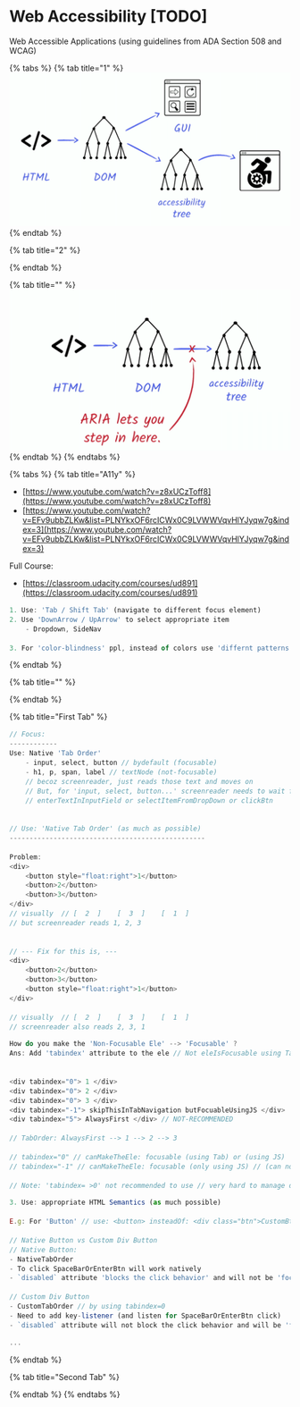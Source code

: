 # Web Accessibility \[TODO\]

Web Accessible Applications \(using guidelines from ADA Section 508 and WCAG\)



{% tabs %}
{% tab title="1" %}
![](../.gitbook/assets/image%20%2829%29.png)
{% endtab %}

{% tab title="2" %}

{% endtab %}

{% tab title="" %}
![](../.gitbook/assets/image%20%28141%29.png)
{% endtab %}
{% endtabs %}

{% tabs %}
{% tab title="A11y" %}
* [https://www.youtube.com/watch?v=z8xUCzToff8](https://www.youtube.com/watch?v=z8xUCzToff8)
* [https://www.youtube.com/watch?v=EFv9ubbZLKw&list=PLNYkxOF6rcICWx0C9LVWWVqvHlYJyqw7g&index=3](https://www.youtube.com/watch?v=EFv9ubbZLKw&list=PLNYkxOF6rcICWx0C9LVWWVqvHlYJyqw7g&index=3)

Full Course:

* [https://classroom.udacity.com/courses/ud891](https://classroom.udacity.com/courses/ud891)



```javascript
1. Use: 'Tab / Shift Tab' (navigate to different focus element)
2. Use 'DownArrow / UpArrow' to select appropriate item 
    - Dropdown, SideNav

3. For 'color-blindness' ppl, instead of colors use 'differnt patterns' // squares, traingles, circles pattern design to differentiate
```
{% endtab %}

{% tab title="" %}

{% endtab %}

{% tab title="First Tab" %}
```javascript
// Focus:
------------
Use: Native 'Tab Order'
    - input, select, button // bydefault (focusable)
    - h1, p, span, label // textNode (not-focusable) 
    // becoz screenreader, just reads those text and moves on
    // But, for 'input, select, button...' screenreader needs to wait for User Action
    // enterTextInInputField or selectItemFromDropDown or clickBtn


// Use: 'Native Tab Order' (as much as possible)
-------------------------------------------------

Problem:
<div>
    <button style="float:right">1</button>
    <button>2</button>
    <button>3</button>
</div>
// visually  // [  2  ]    [  3  ]    [  1  ]  
// but screenreader reads 1, 2, 3


// --- Fix for this is, ---
<div>
    <button>2</button>
    <button>3</button>
    <button style="float:right">1</button>
</div>

// visually  // [  2  ]    [  3  ]    [  1  ]  
// screenreader also reads 2, 3, 1

```



```javascript
How do you make the 'Non-Focusable Ele' --> 'Focusable' ?
Ans: Add 'tabindex' attribute to the ele // Not eleIsFocusable using Tab // also we can use JavaScript to $ele.focus()


<div tabindex="0"> 1 </div>
<div tabindex="0"> 2 </div>
<div tabindex="0"> 3 </div>
<div tabindex="-1"> skipThisInTabNavigation butFocuableUsingJS </div>
<div tabindex="5"> AlwaysFirst </div> // NOT-RECOMMENDED

// TabOrder: AlwaysFirst --> 1 --> 2 --> 3

// tabindex="0" // canMakeTheEle: focusable (using Tab) or (using JS)
// tabindex="-1" // canMakeTheEle: focusable (only using JS) // (can not use Tab for focus)

// Note: 'tabindex= >0' not recommended to use // very hard to manage different components in whole page
```

```javascript
3. Use: appropriate HTML Semantics (as much possible)

E.g: For 'Button' // use: <button> insteadOf: <div class="btn">CustomBtn</div>

// Native Button vs Custom Div Button
// Native Button:
- NativeTabOrder
- To click SpaceBarOrEnterBtn will work natively
- `disabled` attribute 'blocks the click behavior' and will not be 'focused'

// Custom Div Button
- CustomTabOrder // by using tabindex=0
- Need to add key-listener (and listen for SpaceBarOrEnterBtn click)
- `disabled` attribute will not block the click behavior and will be 'focused'

```



```javascript
...
```
{% endtab %}

{% tab title="Second Tab" %}

{% endtab %}
{% endtabs %}

